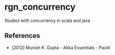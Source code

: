 rgn_concurrency
===============


Studies with concurrency in scala and java


References
----------

* [2012] Munish K. Gupta - Akka Essentials - Packt

